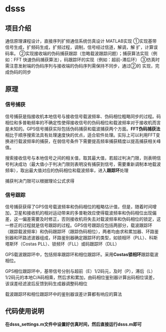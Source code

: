 # dsss

## 项目介绍
通信原理课程设计，直接序列扩频通信系统仿真设计
MATLAB实现
①实现基带信号生成，扩频码生成，扩频过程，调制，信号经过信道，解调，解
扩，计算误码率。
②实现接收端的伪码捕获跟踪（忽略载波跟踪问题）；捕获算法实现（例如：FFT
快速伪码捕获算法），码跟踪环的实现（例如：超前-滞后环）
③仿真时需注意发射端的伪码序列与接收端的伪码序列需保持不同步，通过②的
实现，完成伪码的同步

## 原理

### 信号捕获

信号捕获是指接收机本地信号与接收信号载波频率、伪码相位粗略同步的过程。码相位和多普勒频率的不确定性使得接收信号的伪码相位和载波频率对于接收机而言是未知的。GPS信号捕获实际包括伪码捕获和载波捕获两个方面。**FFT伪码捕获法**相比于顺序搜索法具有处理速度快的优点，适合软件处理。实际上可以利用FFT变换进行载波频率的捕获，在弱信号条件下需要提高频率捕获精度以提高捕获相关峰值。

搜索接收信号与本地信号之间的相关值，取其最大值，若超过判决门限，则表明信号判决成功（最大值小于判决门限则表明没有捕获到信号，需要重新调制本地载波频率），取出最大值对应的伪码相位和载波频率，进入**跟踪环**处理

捕获判决门限可以根据理论公式求得

### 信号跟踪

信号捕获获得了GPS信号载波频率和伪码相位的粗略估计值，但是，随着时间增加，卫星和接收机的相对运动带来的多普勒效应使得载波频率和伪码相位出现偏差，这一偏差需要及时修正，否则接收机将失去对载波频率和伪码相位的锁定，这一修正的过程就是信号跟踪的过程。GPS信号跟踪应包括两部分，载波跟踪环（跟踪载波频率）和伪码跟踪环（跟踪伪码相位），两者均由求和累加器、环路鉴别器和环路滤波器组成，环路鉴别器确定跟踪环的类型，如锁相环（PLL）、科斯塔斯环（Costas PLL）、锁频环（FLL）或码跟踪环（DLL）

GPS载波跟踪环中，包括频率跟踪环和相位跟踪环。采用**Costas锁相环**跟踪载波相位。

GPS相位跟踪环中，基带信号分别与超前（E）1/2码元，及时（P），滞后（L）1/2码元的本地C/A码相乘，然后求和累加，由码相位鉴别器计算出码相位误差，该误差经滤波后反馈到码生成器调整码相位

载波跟踪环和相位跟踪环中的鉴别器误差计算都有响应的算法

## 代码使用说明

**在dsss_settings.m文件中设置好仿真时间，然后直接运行dsss.m即可**
